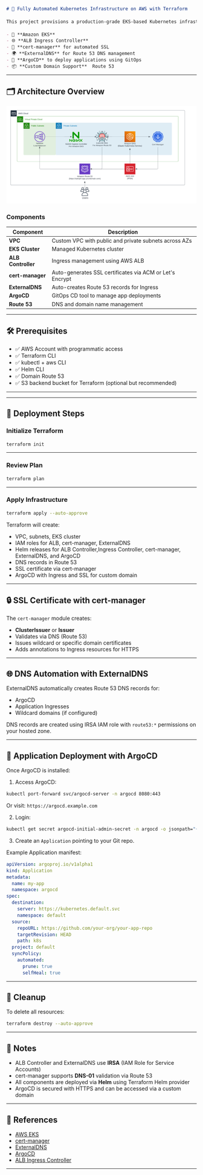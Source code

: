 

```markdown
# 🚀 Fully Automated Kubernetes Infrastructure on AWS with Terraform

This project provisions a production-grade EKS-based Kubernetes infrastructure using Terraform. It includes automated setup for:

- 🧩 **Amazon EKS**
- 🌐 **ALB Ingress Controller**
- 🔐 **cert-manager** for automated SSL
- 🌍 **ExternalDNS** for Route 53 DNS management
- 🎯 **ArgoCD** to deploy applications using GitOps
- 📦 **Custom Domain Support**  Route 53
```
---


## 🗂️ Architecture Overview

![Architecture](images/eks.png)
 
### Components

| Component         | Description |
|------------------|-------------|
| **VPC**           | Custom VPC with public and private subnets across AZs |
| **EKS Cluster**   | Managed Kubernetes cluster |
| **ALB Controller**| Ingress management using AWS ALB |
| **cert-manager**  | Auto-generates SSL certificates via ACM or Let's Encrypt |
| **ExternalDNS**   | Auto-creates Route 53 records for Ingress |
| **ArgoCD**        | GitOps CD tool to manage app deployments |
| **Route 53**      | DNS and domain name management |


---

## 🛠️ Prerequisites

- ✅ AWS Account with programmatic access
- ✅ Terraform CLI 
- ✅ kubectl + aws CLI
- ✅ Helm CLI
- ✅ Domain Route 53 
- ✅ S3 backend bucket for Terraform (optional but recommended)

---

---

## 🚀 Deployment Steps

### Initialize Terraform

```bash
terraform init
```

---

### Review Plan

```bash
terraform plan
```

---

### Apply Infrastructure

```bash
terraform apply --auto-approve
```

Terraform will create:

* VPC, subnets, EKS cluster
* IAM roles for ALB, cert-manager, ExternalDNS
* Helm releases for ALB Controller,Ingress Controller, cert-manager, ExternalDNS, and ArgoCD
* DNS records in Route 53
* SSL certificate via cert-manager 
* ArgoCD with Ingress and SSL for custom domain 

---

## 🔒 SSL Certificate with cert-manager

The `cert-manager` module creates:

* **ClusterIssuer** or **Issuer**
* Validates via DNS (Route 53)
* Issues wildcard or specific domain certificates
* Adds annotations to Ingress resources for HTTPS

---

## 🌐 DNS Automation with ExternalDNS

ExternalDNS automatically creates Route 53 DNS records for:

* ArgoCD
* Application Ingresses
* Wildcard domains (if configured)

DNS records are created using IRSA IAM role with `route53:*` permissions on your hosted zone.

---

## 🎯 Application Deployment with ArgoCD

Once ArgoCD is installed:

1. Access ArgoCD:

```bash
kubectl port-forward svc/argocd-server -n argocd 8080:443
```

Or visit: `https://argocd.example.com`

2. Login:

```bash
kubectl get secret argocd-initial-admin-secret -n argocd -o jsonpath="{.data.password}" | base64 -d
```

3. Create an `Application` pointing to your Git repo.

Example Application manifest:

```yaml
apiVersion: argoproj.io/v1alpha1
kind: Application
metadata:
  name: my-app
  namespace: argocd
spec:
  destination:
    server: https://kubernetes.default.svc
    namespace: default
  source:
    repoURL: https://github.com/your-org/your-app-repo
    targetRevision: HEAD
    path: k8s
  project: default
  syncPolicy:
    automated:
      prune: true
      selfHeal: true
```

---

## 🧹 Cleanup

To delete all resources:

```bash
terraform destroy --auto-approve
```

---

## 📌 Notes

* ALB Controller and ExternalDNS use **IRSA** (IAM Role for Service Accounts)
* cert-manager supports **DNS-01** validation via Route 53
* All components are deployed via **Helm** using Terraform Helm provider
* ArgoCD is secured with HTTPS and can be accessed via a custom domain

---

## 🔗 References

* [AWS EKS](https://docs.aws.amazon.com/eks/latest/userguide/what-is-eks.html)
* [cert-manager](https://cert-manager.io/docs/)
* [ExternalDNS](https://github.com/kubernetes-sigs/external-dns)
* [ArgoCD](https://argo-cd.readthedocs.io/en/stable/)
* [ALB Ingress Controller](https://kubernetes-sigs.github.io/aws-load-balancer-controller/latest/)

---

